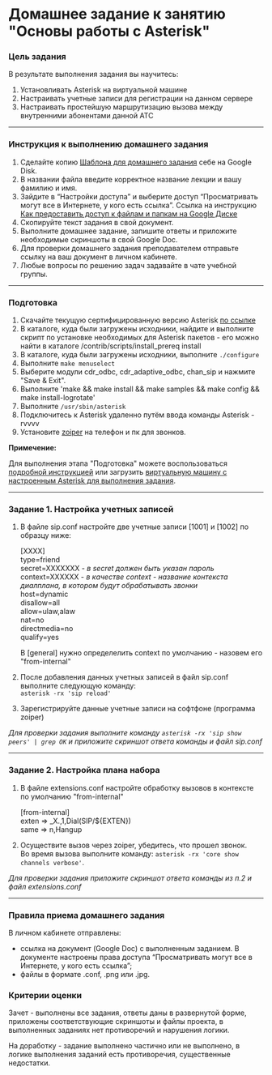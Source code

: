 # Домашнее задание к занятию "Основы работы с Asterisk"

### Цель задания

В результате выполнения задания вы научитесь:  

1. Установливать Asterisk на виртуальной машине
2. Настраивать учетные записи для регистрации на данном сервере
3. Настраивать простейшую маршрутизацию вызова между внутренними абонентами данной АТС

------

### Инструкция к выполнению домашнего задания

1. Сделайте копию [Шаблона для домашнего задания](https://docs.google.com/document/d/1youKpKm_JrC0UzDyUslIZW2E2bIv5OVlm_TQDvH5Pvs/edit) себе на Google Disk.
2. В названии файла введите корректное название лекции и вашу фамилию и имя.
3. Зайдите в “Настройки доступа” и выберите доступ “Просматривать могут все в Интернете, у кого есть ссылка”.  Ссылка на инструкцию [Как предоставить доступ к файлам и папкам на Google Диске](https://support.google.com/docs/answer/2494822?hl=ru&co=GENIE.Platform%3DDesktop)
4. Скопируйте текст задания в свой документ.
5. Выполните домашнее задание, запишите ответы и приложите необходимые скриншоты в свой Google Doc.
6. Для проверки домашнего задания преподавателем отправьте ссылку на ваш документ в личном кабинете.
7. Любые вопросы по решению задач задавайте в чате учебной группы.

------

 ### Подготовка
 
 1. Скачайте текущую сертифицированную версию Asterisk [по ссылке](http://downloads.asterisk.org/pub/telephony/asterisk/asterisk-18-current.tar.gz)
 2. В каталоге, куда были загружены исходники, найдите и выполните скрипт по установке необходимых для Asterisk пакетов - его можно найти в каталоге /contrib/scripts/install_prereq install
 3. В каталоге, куда были загружены исходники, выполните `./configure`
 4. Выполните `make menuselect`
 5. Выберите модули cdr_odbc, cdr_adaptive_odbc, chan_sip и нажмите "Save & Exit".
 6. Выполните 'make && make install && make samples && make config && make install-logrotate'
 7. Выполните `/usr/sbin/asterisk`
 8. Подключитесь к Asterisk удаленно путём ввода команды Asterisk -rvvvv
 9. Установите [zoiper](https://www.zoiper.com/en/voip-softphone/download/current) на телефон и пк для звонков.
 
 **Примечение:**
 
 Для выполнения этапа "Подготовка" можете воспользоваться [подробной инструкцией](https://github.com/netology-code/ipnt-homeworks/blob/main/Instruction.md) или загрузить [виртуальную машину с настроенным Asterisk для выполнения задания](https://github.com/netology-code/ipnt-homeworks/releases/tag/Asterisk-v1).
 
------
 
### Задание 1. Настройка учетных записей

1. В файле sip.conf настройте две учетные записи [1001] и [1002] по образцу ниже:

   [XXXX]  
  type=friend   
  secret=XXXXXXX    - *в secret должен быть указан пароль*  
  context=XXXXXX    - *в качестве context - название контекста диалплана, в котором будут обрабатывать звонки*  
  host=dynamic  
  disallow=all  
  allow=ulaw,alaw  
  nat=no  
  directmedia=no  
  qualify=yes 

   В [general] нужно определелить context по умолчанию - назовем его "from-internal"

2. После добавления данных учетных записей в файл sip.conf выполните следующую команду:  
`asterisk -rx 'sip reload'`  
3. Зарегистрируйте данные учетные записи на софтфоне (программа zoiper)

*Для проверки задания выполните команду `asterisk -rx 'sip show peers' | grep OK`  и приложите скриншот ответа команды и файл sip.conf*

------

### Задание 2. Настройка плана набора

1. В файле extensions.conf настройте обработку вызовов в контексте по умолчанию "from-internal"

    [from-internal]  
    exten => _X.,1,Dial(SIP/${EXTEN})  
    same => n,Hangup  

2. Осуществите вызов через zoiper, убедитесь, что прошел звонок.  
   Во время вызова выполните команду: 
`asterisk -rx 'core show channels verbose'`.

*Для проверки задания приложите скриншот ответа команды из п.2 и файл extensions.conf*

------

### Правила приема домашнего задания

В личном кабинете отправлены:

- ссылка на документ (Google Doc) с выполненным заданием. В документе настроены права доступа “Просматривать могут все в Интернете, у кого есть ссылка”;
- файлы в формате .conf, .png или .jpg.


### Критерии оценки

Зачет - выполнены все задания, ответы даны в развернутой форме, приложены соответствующие скриншоты и файлы проекта, в выполненных заданиях нет противоречий и нарушения логики.

На доработку - задание выполнено частично или не выполнено, в логике выполнения заданий есть противоречия, существенные недостатки.
